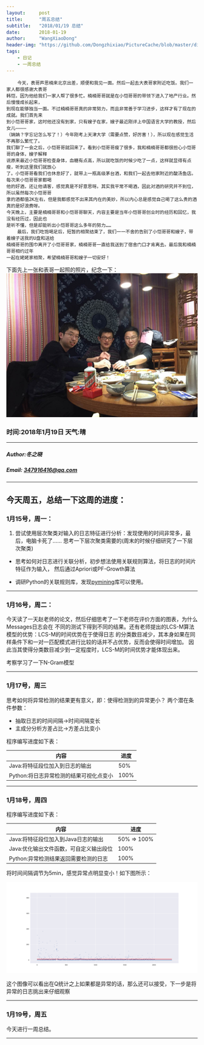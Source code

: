 ```yaml
---
layout:     post
title:      "周五总结"
subtitle:   "2018/01/19 总结"
date:       2018-01-19
author:     "WangXiaoDong"
header-img: "https://github.com/Dongzhixiao/PictureCache/blob/master/diaryPic/20180119.jpg?raw=true"
tags:
    - 日记
    - 一周总结
---
```


```
    今天，表哥芦思楠来北京出差，顺便和我见一面。然后一起去大表哥家附近吃饭。我们一家人都很感谢大表哥
韩恺，因为他给我们一家人帮了很多忙。楠楠哥哥就是在小恺哥哥的带领下进入了地产行业。然后慢慢成长起来，
到现在能够独当一面。不过楠楠哥哥真的非常努力，而且非常善于学习进步，这样才有了现在的成就。我们首先来
到小恺哥哥家，这时他还没有到家，只有嫂子在家，嫂子最近刚评上中国语言大学的教授，然后女儿————
（姌姌？字忘记怎么写了！）今年刚考上天津大学（需要点赞，好厉害！），所以现在感觉生活不再那么繁忙了。
我们聊了一会之后，小恺哥哥就回来了。看到小恺哥哥瘦了很多，我和楠楠哥哥都很担心小恺哥哥的身体，嫂子解释
说原来最近小恺哥哥检查身体，血糖有点高，所以就吃饭的时候少吃了一点，这样就显得有点瘦，听到这里我们就放心
了。小恺哥哥看我们也休息好了，就带上一瓶高级茅台酒，和我们一起去他家附近的酸汤鱼店。每次来小恺哥哥家都喝
他的好酒，还让他请客，感觉真是不好意思呀。其实我平常不喝酒，因此对酒的研究并不到位，所以虽然每次小恺哥哥
拿的酒都值2K左右，但是我都感觉不出来其内在的美妙，所以内心总是感觉自己喝了这么贵的酒真的是好浪费呀。
今天晚上，主要是楠楠哥哥和小恺哥哥聊天，内容主要是当年小恺哥哥创业时的经历和回忆，我没有经历过，因此也
是听不懂，但是却能听出小恺哥哥这么多年的努力……
    最后，我们吃饱喝足后，短暂的相聚结束了，我们一一不舍的告别了小恺哥哥和嫂子，带着嫂子送我的U盘和送给
楠楠哥哥的围巾离开了小恺哥哥家，楠楠哥哥一直给我送到了宿舍门口才肯离去。最后我和楠楠哥哥相约过年
一起在姥姥家相聚，希望楠楠哥哥和嫂子一切安好！
```

下面先上一张和表哥一起照的照片，纪念一下：
![糟糕：图片显示失败，请通知我，非常感谢！](https://github.com/Dongzhixiao/PictureCache/blob/master/diaryPic/20180119_1.jpg?raw=true "PCA测试日志图片")



### 时间:2018年1月19日 天气:晴
-----
#####   Author:冬之晓
#####   Email: 347916416@qq.com
----------

## 今天周五，总结一下这周的进度：


### 1月15号，周一：   

1. 尝试使用层次聚类对输入的日志特征进行分析：发现使用的时间非常多，最后，电脑卡死了……
思考一下层次聚类需要的(周末的时候仔细研究了一下层次聚类)

* 思考如何对日志进行关联分析，初步想法使用关联规则算法，将日志的时间片特征作为输入，
然后通过Apriori或PF-Growth算法

* 调研Python的关联规则库，发现[pymining](https://github.com/bartdag/pymining "pymining网址")库可以使用。

----------------

### 1月16号，周二：

今天读了一天赵老师的论文，然后仔细思考了一下老师在评价方面的图表，为什么Messages日志会在
不同的测试下得到不同的结果。还有老师提出的LCS-M算法模型的优势：LCS-M的时间优势在于使得日志
的分类数目减少，其本身如果在同样条件下和一对一匹配模式进行比较的话并不占优势，反而会使得时间增加。
因此当其使得分类数目减少到一定程度时，LCS-M的时间优势才能体现出来。

考察学习了一下N-Gram模型

---------------

### 1月17号，周三 

思考如何将异常检测的结果更有意义，即：使得检测到的异常更小？
两个潜在条件参数：
- 抽取日志的时间间隔->时间间隔变长
- 主成分分析方差占比->方差占比变小

程序编写进度如下表：

|内容|进度|     
|----|----|
|Java:将特征段位加入到日志的输出|50%|
|Python:将日志异常检测的结果可视化点变小|100%|

---------------

### 1月18号，周四

程序编写进度如下表：

|内容|进度|     
|----|----|
|Java:将特征段位加入到Java日志的输出|50% => 100%|
|Java:优化输出文件函数，可自定义输出段位|100%|
|Python:异常检测结果返回需要检测的日志|100%|

将时间间隔调节为5min，感觉异常点明显变小！如下图所示：

![糟糕：图片显示失败，请通知我，非常感谢！](https://github.com/Dongzhixiao/PictureCache/blob/master/diaryPic/secure_20170702_300s_pca_with_QStatic.png?raw=true "PCA测试日志图片")


这个图像可以看出在Q统计之上如果都是异常的话，那么还可以接受，下一步是将异常的日志挑出来仔细观察

---------------

### 1月19号，周五

今天进行一周总结。


-----------------


